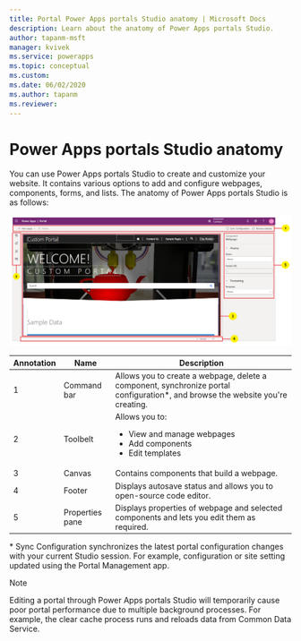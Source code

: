 ```yaml
---
title: Portal Power Apps portals Studio anatomy | Microsoft Docs
description: Learn about the anatomy of Power Apps portals Studio.
author: tapanm-msft
manager: kvivek
ms.service: powerapps
ms.topic: conceptual
ms.custom: 
ms.date: 06/02/2020
ms.author: tapanm
ms.reviewer:
---
```


# Power Apps portals Studio anatomy

You can use Power Apps portals Studio to create and customize your website. It contains various options to add and configure webpages, components, forms, and lists. The anatomy of Power Apps portals Studio is as follows:

![Power Apps portals Studio anatomy](media/maker-anatomy.png "Power Apps portals Studio anatomy")  

| **Annotation** | **Name**        | **Description**                                                                              |
|----------------|-----------------|----------------------------------------------------------------------------------------------|
| 1              | Command bar     | Allows you to create a webpage, delete a component, synchronize portal configuration*, and browse the website you're creating.  |
| 2              | Toolbelt        | Allows you to:<ul><li>View and manage webpages</li><li>Add components</li><li>Edit templates</li></ul>  |
| 3              | Canvas          | Contains components that build a webpage.                                                    |
| 4              | Footer          | Displays autosave status and allows you to open-source code editor.                         |
| 5              | Properties pane | Displays properties of webpage and selected components and lets you edit them as required. |

\* Sync Configuration synchronizes the latest portal configuration changes with your current Studio session. For example, configuration or site setting updated using the Portal Management app.

> [!NOTE]
> Editing a portal through Power Apps portals Studio will temporarily cause poor portal performance due to multiple background processes. For example, the clear cache process runs and reloads data from Common Data Service.
